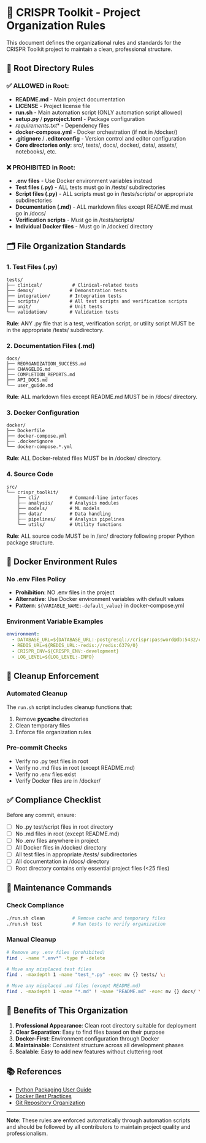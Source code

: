 # 🧬 CRISPR Toolkit - Project Organization Rules

This document defines the organizational rules and standards for the CRISPR Toolkit project to maintain a clean, professional structure.

## 📁 **Root Directory Rules**

### ✅ **ALLOWED in Root:**
- **README.md** - Main project documentation
- **LICENSE** - Project license file
- **run.sh** - Main automation script (ONLY automation script allowed)
- **setup.py** / **pyproject.toml** - Package configuration
- **requirements*.txt** - Dependency files
- **docker-compose.yml** - Docker orchestration (if not in /docker/)
- **.gitignore** / **.editorconfig** - Version control and editor configuration
- **Core directories only**: src/, tests/, docs/, docker/, data/, assets/, notebooks/, etc.

### ❌ **PROHIBITED in Root:**
- **.env files** - Use Docker environment variables instead
- **Test files (.py)** - ALL tests must go in /tests/ subdirectories
- **Script files (.py)** - ALL scripts must go in /tests/scripts/ or appropriate subdirectories
- **Documentation (.md)** - ALL markdown files except README.md must go in /docs/
- **Verification scripts** - Must go in /tests/scripts/
- **Individual Docker files** - Must go in /docker/ directory

## 🗂️ **File Organization Standards**

### **1. Test Files (.py)**
```
tests/
├── clinical/           # Clinical-related tests
├── demos/             # Demonstration tests
├── integration/       # Integration tests
├── scripts/           # All test scripts and verification scripts
├── unit/              # Unit tests
└── validation/        # Validation tests
```

**Rule**: ANY .py file that is a test, verification script, or utility script MUST be in the appropriate /tests/ subdirectory.

### **2. Documentation Files (.md)**
```
docs/
├── REORGANIZATION_SUCCESS.md
├── CHANGELOG.md
├── COMPLETION_REPORTS.md
├── API_DOCS.md
└── user_guide.md
```

**Rule**: ALL markdown files except README.md MUST be in /docs/ directory.

### **3. Docker Configuration**
```
docker/
├── Dockerfile
├── docker-compose.yml
├── .dockerignore
└── docker-compose.*.yml
```

**Rule**: ALL Docker-related files MUST be in /docker/ directory.

### **4. Source Code**
```
src/
└── crispr_toolkit/
    ├── cli/           # Command-line interfaces
    ├── analysis/      # Analysis modules
    ├── models/        # ML models
    ├── data/          # Data handling
    ├── pipelines/     # Analysis pipelines
    └── utils/         # Utility functions
```

**Rule**: ALL source code MUST be in /src/ directory following proper Python package structure.

## 🐳 **Docker Environment Rules**

### **No .env Files Policy**
- **Prohibition**: NO .env files in the project
- **Alternative**: Use Docker environment variables with default values
- **Pattern**: `${VARIABLE_NAME:-default_value}` in docker-compose.yml

### **Environment Variable Examples**
```yaml
environment:
  - DATABASE_URL=${DATABASE_URL:-postgresql://crispr:password@db:5432/crispr_toolkit}
  - REDIS_URL=${REDIS_URL:-redis://redis:6379/0}
  - CRISPR_ENV=${CRISPR_ENV:-development}
  - LOG_LEVEL=${LOG_LEVEL:-INFO}
```

## 🧹 **Cleanup Enforcement**

### **Automated Cleanup**
The `run.sh` script includes cleanup functions that:
1. Remove __pycache__ directories
2. Clean temporary files
3. Enforce file organization rules

### **Pre-commit Checks**
- Verify no .py test files in root
- Verify no .md files in root (except README.md)
- Verify no .env files exist
- Verify Docker files are in /docker/

## ✅ **Compliance Checklist**

Before any commit, ensure:

- [ ] No .py test/script files in root directory
- [ ] No .md files in root (except README.md)
- [ ] No .env files anywhere in project
- [ ] All Docker files in /docker/ directory
- [ ] All test files in appropriate /tests/ subdirectories
- [ ] All documentation in /docs/ directory
- [ ] Root directory contains only essential project files (<25 files)

## 🔧 **Maintenance Commands**

### **Check Compliance**
```bash
./run.sh clean          # Remove cache and temporary files
./run.sh test           # Run tests to verify organization
```

### **Manual Cleanup**
```bash
# Remove any .env files (prohibited)
find . -name ".env*" -type f -delete

# Move any misplaced test files
find . -maxdepth 1 -name "test_*.py" -exec mv {} tests/ \;

# Move any misplaced .md files (except README.md)
find . -maxdepth 1 -name "*.md" ! -name "README.md" -exec mv {} docs/ \;
```

## 🎯 **Benefits of This Organization**

1. **Professional Appearance**: Clean root directory suitable for deployment
2. **Clear Separation**: Easy to find files based on their purpose
3. **Docker-First**: Environment configuration through Docker
4. **Maintainable**: Consistent structure across all development phases
5. **Scalable**: Easy to add new features without cluttering root

## 📚 **References**

- [Python Packaging User Guide](https://packaging.python.org/)
- [Docker Best Practices](https://docs.docker.com/develop/best-practices/)
- [Git Repository Organization](https://git-scm.com/book/en/v2)

---

**Note**: These rules are enforced automatically through automation scripts and should be followed by all contributors to maintain project quality and professionalism.
